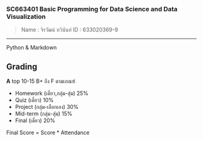### SC663401 Basic Programming for Data Science and Data Visualization
> Name : จิรวัฒน์ ทวินันท์ ID : 633020369-9
--------------------------------------------------------------------
Python & Markdown

## Grading 
**A** top 10-15 B+ ถึง F ตามเกณฑ์
- Homework (เดี่ยว,กลุ่ม-สุ่ม) 25%
- Quiz (เดี่ยว) 10%
- Project (กลุ่ม-เลือกเอง) 30% 
- Mid-term  (กลุ่ม-สุ่ม) 15%
- Final  (เดี่ยว) 20%

Final Score = Score * Attendance 
